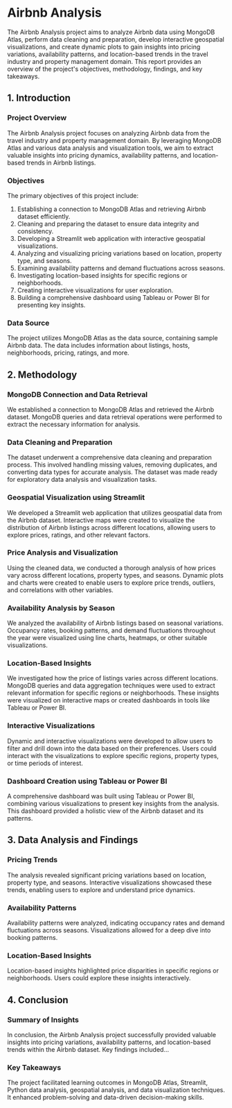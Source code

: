 # Airbnb Analysis

The Airbnb Analysis project aims to analyze Airbnb data using MongoDB Atlas, perform data cleaning and preparation, develop interactive geospatial visualizations, and create dynamic plots to gain insights into pricing variations, availability patterns, and location-based trends in the travel industry and property management domain. This report provides an overview of the project's objectives, methodology, findings, and key takeaways.


## 1. Introduction

### Project Overview

The Airbnb Analysis project focuses on analyzing Airbnb data from the travel industry and property management domain. By leveraging MongoDB Atlas and various data analysis and visualization tools, we aim to extract valuable insights into pricing dynamics, availability patterns, and location-based trends in Airbnb listings.

### Objectives

The primary objectives of this project include:

1. Establishing a connection to MongoDB Atlas and retrieving Airbnb dataset efficiently.
2. Cleaning and preparing the dataset to ensure data integrity and consistency.
3. Developing a Streamlit web application with interactive geospatial visualizations.
4. Analyzing and visualizing pricing variations based on location, property type, and seasons.
5. Examining availability patterns and demand fluctuations across seasons.
6. Investigating location-based insights for specific regions or neighborhoods.
7. Creating interactive visualizations for user exploration.
8. Building a comprehensive dashboard using Tableau or Power BI for presenting key insights.

### Data Source

The project utilizes MongoDB Atlas as the data source, containing sample Airbnb data. The data includes information about listings, hosts, neighborhoods, pricing, ratings, and more.

## 2. Methodology

### MongoDB Connection and Data Retrieval

We established a connection to MongoDB Atlas and retrieved the Airbnb dataset. MongoDB queries and data retrieval operations were performed to extract the necessary information for analysis.

### Data Cleaning and Preparation

The dataset underwent a comprehensive data cleaning and preparation process. This involved handling missing values, removing duplicates, and converting data types for accurate analysis. The dataset was made ready for exploratory data analysis and visualization tasks.

### Geospatial Visualization using Streamlit

We developed a Streamlit web application that utilizes geospatial data from the Airbnb dataset. Interactive maps were created to visualize the distribution of Airbnb listings across different locations, allowing users to explore prices, ratings, and other relevant factors.

### Price Analysis and Visualization

Using the cleaned data, we conducted a thorough analysis of how prices vary across different locations, property types, and seasons. Dynamic plots and charts were created to enable users to explore price trends, outliers, and correlations with other variables.

### Availability Analysis by Season

We analyzed the availability of Airbnb listings based on seasonal variations. Occupancy rates, booking patterns, and demand fluctuations throughout the year were visualized using line charts, heatmaps, or other suitable visualizations.

### Location-Based Insights

We investigated how the price of listings varies across different locations. MongoDB queries and data aggregation techniques were used to extract relevant information for specific regions or neighborhoods. These insights were visualized on interactive maps or created dashboards in tools like Tableau or Power BI.

### Interactive Visualizations

Dynamic and interactive visualizations were developed to allow users to filter and drill down into the data based on their preferences. Users could interact with the visualizations to explore specific regions, property types, or time periods of interest.

### Dashboard Creation using Tableau or Power BI

A comprehensive dashboard was built using Tableau or Power BI, combining various visualizations to present key insights from the analysis. This dashboard provided a holistic view of the Airbnb dataset and its patterns.

## 3. Data Analysis and Findings

### Pricing Trends

The analysis revealed significant pricing variations based on location, property type, and seasons. Interactive visualizations showcased these trends, enabling users to explore and understand price dynamics.

### Availability Patterns

Availability patterns were analyzed, indicating occupancy rates and demand fluctuations across seasons. Visualizations allowed for a deep dive into booking patterns.

### Location-Based Insights

Location-based insights highlighted price disparities in specific regions or neighborhoods. Users could explore these insights interactively.

## 4. Conclusion

### Summary of Insights

In conclusion, the Airbnb Analysis project successfully provided valuable insights into pricing variations, availability patterns, and location-based trends within the Airbnb dataset. Key findings included...

### Key Takeaways

The project facilitated learning outcomes in MongoDB Atlas, Streamlit, Python data analysis, geospatial analysis, and data visualization techniques. It enhanced problem-solving and data-driven decision-making skills.
